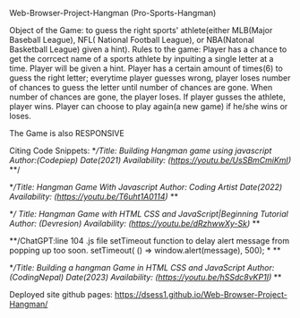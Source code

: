 Web-Browser-Project-Hangman (Pro-Sports-Hangman)

Object of the Game: to guess the right sports' athlete(either MLB(Major Baseball League), NFL( National Football League), or NBA(Natonal Basketball League) given a hint).
Rules to the game:
Player has a chance to get the corrcect name of a sports athlete by inpuiting a single letter at a time.
Player will be given a hint.
Player has a certain amount of times(6) to guess the right letter; everytime player guesses wrong, player loses number of chances to guess the letter until number of chances are gone.
When number of chances are gone, the player loses.
If player gusses the athlete, player wins.
Player can choose to play again(a new game) if he/she wins or loses.

The Game is also RESPONSIVE





Citing Code Snippets:
**/Title: Building Hangman game using javascript *Author:(Codepiep)* Date(2021) Availability: (https://youtu.be/UsSBmCmiKmI)* **/


**/Title: Hangman Game With Javascript *Author: Coding Artist* 
Date(2022) Availability: (https://youtu.be/T6uht1A0114)* **

**/ Title: Hangman Game with HTML CSS and JavaScript|Beginning Tutorial *Author: (Devresion)* Availability: (https://youtu.be/dRzhwwXy-Sk)* **

**/ChatGPT:line 104 .js file setTimeout function to delay alert message from popping up too soon. setTimeout( () => window.alert(message), 500); * **

**/Title: Building a hangman Game in HTML CSS and JavaScript *Author: (CodingNepal)* Date(2023) Availability: (https://youtu.be/hSSdc8vKP1I)* **




Deployed site github pages:  https://dsess1.github.io/Web-Browser-Project-Hangman/